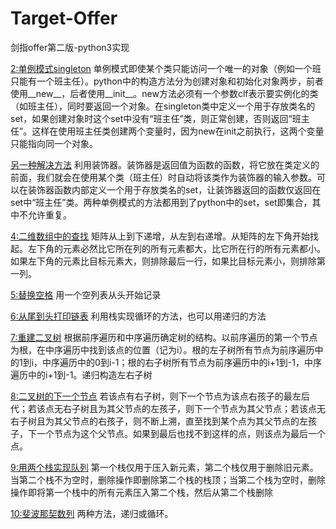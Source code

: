 # Target-Offer
剑指offer第二版-python3实现

[2:单例模式singleton](https://github.com/LingB94/Target-Offer/blob/master/2%E5%8D%95%E4%BE%8B%E6%A8%A1%E5%BC%8F.py)
单例模式即使某个类只能访问一个唯一的对象（例如一个班只能有一个班主任）。python中的构造方法分为创建对象和初始化对象两步，前者使用__new__，后者使用__init__。new方法必须有一个参数clf表示要实例化的类（如班主任），同时要返回一个对象。在singleton类中定义一个用于存放类名的set，如果创建对象时这个set中没有“班主任”类，则正常创建，否则返回“班主任”。这样在使用班主任类创建两个变量时，因为new在init之前执行，这两个变量只能指向同一个对象。

[另一种解决方法](https://github.com/LingB94/Target-Offer/blob/master/2(1)%E5%8D%95%E4%BE%8B%E6%A8%A1%E5%BC%8F.py)
利用装饰器。装饰器是返回值为函数的函数，将它放在类定义的前面，我们就会在使用某个类（班主任）时自动将该类作为装饰器的输入参数。可以在装饰器函数内部定义一个用于存放类名的set，让装饰器返回的函数仅返回在set中“班主任”类。两种单例模式的方法都用到了python中的set，set即集合，其中不允许重复。

[4:二维数组中的查找](https://github.com/LingB94/Target-Offer/blob/master/4%E4%BA%8C%E7%BB%B4%E6%95%B0%E7%BB%84%E4%B8%AD%E7%9A%84%E6%9F%A5%E6%89%BE.py)
矩阵从上到下递增，从左到右递增。从矩阵的左下角开始找起。左下角的元素必然比它所在列的所有元素都大，比它所在行的所有元素都小。如果左下角的元素比目标元素大，则排除最后一行，如果比目标元素小，则排除第一列。

[5:替换空格](https://github.com/LingB94/Target-Offer/blob/master/5%E6%9B%BF%E6%8D%A2%E7%A9%BA%E6%A0%BC.py)
用一个空列表从头开始记录

[6:从尾到头打印链表](https://github.com/LingB94/Target-Offer/blob/master/6%E4%BB%8E%E5%B0%BE%E5%88%B0%E5%A4%B4%E6%89%93%E5%8D%B0%E9%93%BE%E8%A1%A8.py)
利用栈实现循环的方法，也可以用递归的方法

[7:重建二叉树](https://github.com/LingB94/Target-Offer/blob/master/7%E9%87%8D%E5%BB%BA%E4%BA%8C%E5%8F%89%E6%A0%91.py)
根据前序遍历和中序遍历确定树的结构。以前序遍历的第一个节点为根，在中序遍历中找到该点的位置（记为i）。根的左子树所有节点为前序遍历中的1到i，中序遍历中的0到i-1；根的右子树所有节点为前序遍历中的i+1到-1，中序遍历中的i+1到-1。递归构造左右子树

[8:二叉树的下一个节点](https://github.com/LingB94/Target-Offer/blob/master/8%E4%BA%8C%E5%8F%89%E6%A0%91%E7%9A%84%E4%B8%8B%E4%B8%80%E4%B8%AA%E8%8A%82%E7%82%B9.py)
若该点有右子树，则下一个节点为该点右孩子的最左后代；若该点无右子树且为其父节点的左孩子，则下一个节点为其父节点；若该点无右子树且为其父节点的右孩子，则不断上溯，直至找到某个点为其父节点的左孩子，下一个节点为这个父节点。如果到最后也找不到这样的点，则该点为最后一个点。

[9:用两个栈实现队列](https://github.com/LingB94/Target-Offer/blob/master/9%E7%94%A8%E4%B8%A4%E4%B8%AA%E6%A0%88%E5%AE%9E%E7%8E%B0%E9%98%9F%E5%88%97.py)
第一个栈仅用于压入新元素，第二个栈仅用于删除旧元素。当第二个栈不为空时，删除操作即删除第二个栈的栈顶；当第二个栈为空时，删除操作即将第一个栈中的所有元素压入第二个栈，然后从第二个栈删除

[10:斐波那契数列](https://github.com/LingB94/Target-Offer/blob/master/10%E6%96%90%E6%B3%A2%E9%82%A3%E5%A5%91%E6%95%B0%E5%88%97.py)
两种方法，递归或循环。
